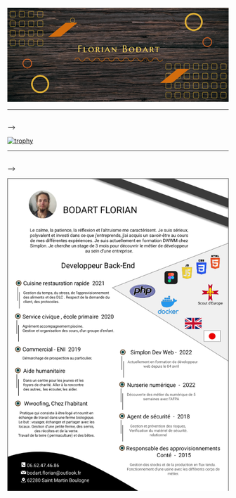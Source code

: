 ![Cover](https://github.com/BodartFlorian/BodartFlorian/blob/main/img/header.png)
<!--  * * *
<br> -->

<hr>
<br> -->

[![trophy](https://github-profile-trophy.vercel.app/?username=BodartFlorian&theme=matrix)](https://github.com/BodartFlorian/github-profile-trophy)

<hr>
<br> -->

![Cover](https://github.com/BodartFlorian/BodartFlorian/blob/main/img/CV_bodart_florian.png)
<!--  * * *
<br> -->
 
<!--
- 🔭 I’m currently working on ...
- 🌱 I’m currently learning ...
- 👯 I’m looking to collaborate on ...
- 🤔 I’m looking for help with ...
- 💬 Ask me about ...
- 📫 How to reach me: ...
- 😄 Pronouns: ...
- ⚡ Fun fact: ...
-->
